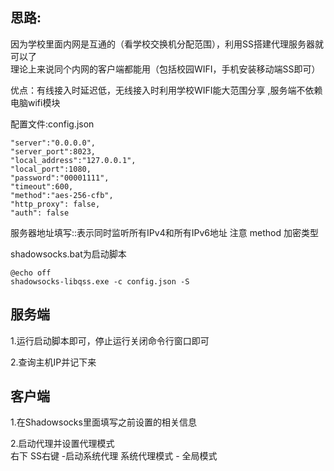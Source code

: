 ## 思路:  
因为学校里面内网是互通的（看学校交换机分配范围），利用SS搭建代理服务器就可以了  
理论上来说同个内网的客户端都能用（包括校园WIFI，手机安装移动端SS即可）  

优点：有线接入时延迟低，无线接入时利用学校WIFI能大范围分享 ,服务端不依赖电脑wifi模块

配置文件:config.json
```
"server":"0.0.0.0",  
"server_port":8023,  
"local_address":"127.0.0.1",  
"local_port":1080,  
"password":"00001111",  
"timeout":600,  
"method":"aes-256-cfb",  
"http_proxy": false,  
"auth": false  
```
服务器地址填写::表示同时监听所有IPv4和所有IPv6地址
注意 method 加密类型

shadowsocks.bat为启动脚本
```
@echo off  
shadowsocks-libqss.exe -c config.json -S  

```

## 服务端
1.运行启动脚本即可，停止运行关闭命令行窗口即可

2.查询主机IP并记下来

## 客户端
1.在Shadowsocks里面填写之前设置的相关信息  

2.启动代理并设置代理模式  
	右下 SS右键 -启动系统代理
	系统代理模式 - 全局模式
